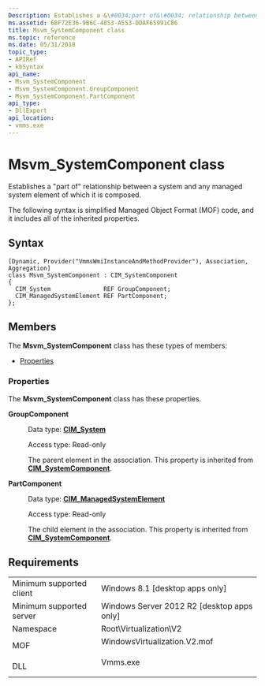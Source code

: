 ```yaml
---
Description: Establishes a &\#0034;part of&\#0034; relationship between a system and any managed system element of which it is composed.
ms.assetid: 6BF72E36-9B6C-4853-A553-DDAF65991C86
title: Msvm_SystemComponent class
ms.topic: reference
ms.date: 05/31/2018
topic_type: 
- APIRef
- kbSyntax
api_name: 
- Msvm_SystemComponent
- Msvm_SystemComponent.GroupComponent
- Msvm_SystemComponent.PartComponent
api_type: 
- DllExport
api_location: 
- vmms.exe
---
```


# Msvm\_SystemComponent class

Establishes a "part of" relationship between a system and any managed system element of which it is composed.

The following syntax is simplified Managed Object Format (MOF) code, and it includes all of the inherited properties.

## Syntax

``` syntax
[Dynamic, Provider("VmmsWmiInstanceAndMethodProvider"), Association, Aggregation]
class Msvm_SystemComponent : CIM_SystemComponent
{
  CIM_System               REF GroupComponent;
  CIM_ManagedSystemElement REF PartComponent;
};
```

## Members

The **Msvm\_SystemComponent** class has these types of members:

-   [Properties](#properties)

### Properties

The **Msvm\_SystemComponent** class has these properties.

<dl> <dt>

**GroupComponent**
</dt> <dd> <dl> <dt>

Data type: **[**CIM\_System**](/windows/desktop/CIMWin32Prov/cim-system)**
</dt> <dt>

Access type: Read-only
</dt> </dl>

The parent element in the association. This property is inherited from [**CIM\_SystemComponent**](/windows/desktop/CIMWin32Prov/cim-systemcomponent).

</dd> <dt>

**PartComponent**
</dt> <dd> <dl> <dt>

Data type: **[**CIM\_ManagedSystemElement**](/windows/desktop/CIMWin32Prov/cim-managedsystemelement)**
</dt> <dt>

Access type: Read-only
</dt> </dl>

The child element in the association. This property is inherited from [**CIM\_SystemComponent**](/windows/desktop/CIMWin32Prov/cim-systemcomponent).

</dd> </dl>

## Requirements



|                                     |                                                                                                         |
|-------------------------------------|---------------------------------------------------------------------------------------------------------|
| Minimum supported client<br/> | Windows 8.1 \[desktop apps only\]<br/>                                                            |
| Minimum supported server<br/> | Windows Server 2012 R2 \[desktop apps only\]<br/>                                                 |
| Namespace<br/>                | Root\\Virtualization\\V2<br/>                                                                     |
| MOF<br/>                      | <dl> <dt>WindowsVirtualization.V2.mof</dt> </dl> |
| DLL<br/>                      | <dl> <dt>Vmms.exe</dt> </dl>                     |



 

